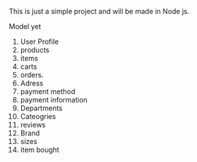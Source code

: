 This is just a simple project and will be made in Node js.


Model yet

1. User Profile
2. products
3. items
4. carts
5. orders.
6. Adress
7. payment method
8. payment information
9. Departments
10. Cateogries
11. reviews
12. Brand
13. sizes
14. item bought
